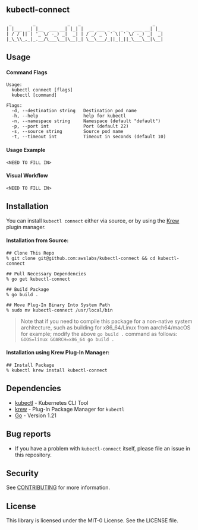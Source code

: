 ## kubectl-connect

```
 _        _            _   _                           _
| |___  _| |__  ___ __| |_| |  __ ___ _ _  _ _  ___ __| |_
| / / || | '_ \/ -_) _|  _| | / _/ _ \ ' \| ' \/ -_) _|  _|
|_\_\\_,_|_.__/\___\__|\__|_| \__\___/_||_|_||_\___\__|\__|
```

## Usage
#### Command Flags
```
Usage:
  kubectl connect [flags]
  kubectl [command]

Flags:
  -d, --destination string   Destination pod name
  -h, --help                 help for kubectl
  -n, --namespace string     Namespace (default "default")
  -p, --port int             Port (default 22)
  -s, --source string        Source pod name
  -t, --timeout int          Timeout in seconds (default 10)
```
#### Usage Example
```
<NEED TO FILL IN>
```
#### Visual Workflow
```
<NEED TO FILL IN>
```
## Installation
You can install `kubectl connect` either via source, or by using the [Krew](https://github.com/kubernetes-sigs/krew) plugin manager.

#### Installation from Source:
```
## Clone This Repo
% git clone git@github.com:awslabs/kubectl-connect && cd kubectl-connect

## Pull Necessary Dependencies
% go get kubectl-connect

## Build Package
% go build .

## Move Plug-In Binary Into System Path
% sudo mv kubectl-connect /usr/local/bin
```
> Note that if you need to compile this package for a non-native system architecture, such as building for x86_64/Linux from aarch64/macOS for example; modify the above `go build .` command as follows: `GOOS=linux GOARCH=x86_64 go build .`

#### Installation using Krew Plug-In Manager:
```
## Install Package
% kubectl krew install kubectl-connect
```

## Dependencies
- [kubectl](https://kubernetes.io/docs/tasks/tools/) - Kubernetes CLI Tool
- [krew](https://github.com/kubernetes-sigs/krew) - Plug-In Package Manager for `kubectl`
- [Go](https://www.golang.org/) - Version 1.21

## Bug reports

* If you have a problem with `kubectl-connect` itself, please file an
  issue in this repository.

## Security

See [CONTRIBUTING](CONTRIBUTING.md#security-issue-notifications) for more information.

## License

This library is licensed under the MIT-0 License. See the LICENSE file.

